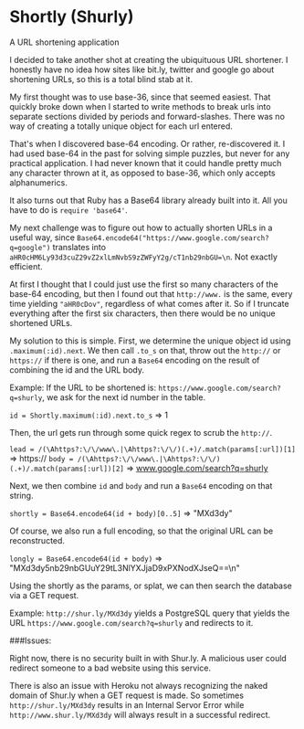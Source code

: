 Shortly (Shurly)
=======

A URL shortening application

I decided to take another shot at creating the ubiquituous URL shortener.  I honestly have no idea how sites like bit.ly, twitter and google go about shortening URLs, so this is a total blind stab at it.

My first thought was to use base-36, since that seemed easiest.  That quickly broke down when I started to write methods to break urls into separate sections divided by periods and forward-slashes.  There was no way of creating a totally unique object for each url entered.

That's when I discovered base-64 encoding.  Or rather, re-discovered it.  I had used base-64 in the past for solving simple puzzles, but never for any practical application.  I had never known that it could handle pretty much any character thrown at it, as opposed to base-36, which only accepts alphanumerics.

It also turns out that Ruby has a Base64 library already built into it.  All you have to do is `require 'base64'`.

My next challenge was to figure out how to actually shorten URLs in a useful way, since `Base64.encode64("https://www.google.com/search?q=google")` translates into `aHR0cHM6Ly93d3cuZ29vZ2xlLmNvbS9zZWFyY2g/cT1nb29nbGU=\n`.  Not exactly efficient.

At first I thought that I could just use the first so many characters of the base-64 encoding, but then I found out that `http://www.` is the same, every time yielding `"aHR0cDov"`, regardless of what comes after it.  So if I truncate everything after the first six characters, then there would be no unique shortened URLs.

My solution to this is simple.  First, we determine the unique object id using `.maximum(:id).next`.  We then call `.to_s` on that, throw out the `http://` or `https://` if there is one, and run a `Base64` encoding on the result of combining the id and the URL body.

Example:
If the URL to be shortened is: `https://www.google.com/search?q=shurly`, we ask for the next id number in the table.

  `id = Shortly.maximum(:id).next.to_s` => 1
  
Then, the url gets run through some quick regex to scrub the `http://`.

  `lead = /(\Ahttps?:\/\/www\.|\Ahttps?:\/\/)(.+)/.match(params[:url])[1]` => https://
  `body = /(\Ahttps?:\/\/www\.|\Ahttps?:\/\/)(.+)/.match(params[:url])[2]` => www.google.com/search?q=shurly

Next, we then combine `id` and `body` and run a `Base64` encoding on that string.

  `shortly = Base64.encode64(id + body)[0..5]` => "MXd3dy"
  
Of course, we also run a full encoding, so that the original URL can be reconstructed.

  `longly = Base64.encode64(id + body)` => "MXd3dy5nb29nbGUuY29tL3NlYXJjaD9xPXNodXJseQ==\n"
  
Using the shortly as the params, or splat, we can then search the database via a GET request.

  Example: `http://shur.ly/MXd3dy` yields a PostgreSQL query that yields the URL  `https://www.google.com/search?q=shurly` and redirects to it.
  
###Issues:

Right now, there is no security built in with Shur.ly.  A malicious user could redirect someone to a bad website using this service.

There is also an issue with Heroku not always recognizing the naked domain of Shur.ly when a GET request is made.  So sometimes `http://shur.ly/MXd3dy` results in an Internal Servor Error while `http://www.shur.ly/MXd3dy` will always result in a successful redirect.
  
